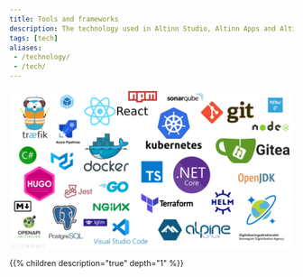```yaml
---
title: Tools and frameworks
description: The technology used in Altinn Studio, Altinn Apps and Altinn Platform.
tags: [tech]
aliases:
 - /technology/
 - /tech/
---
```


![Tech map](tech-map.png "The technology used in Altinn 3")

{{% children description="true" depth="1" %}}
